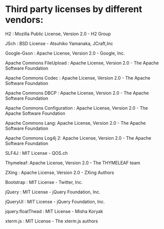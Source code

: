 Third party licenses by different vendors:
=========================================

H2 : Mozilla Public License, Version 2.0 - H2 Group

JSch : BSD License - Atsuhiko Yamanaka, JCraft,Inc

Google-Gson : Apache License, Version 2.0 - Google, Inc.

Apache Commons FileUpload : Apache License, Version 2.0 -  The Apache Software Foundation

Apache Commons Codec : Apache License, Version 2.0 -  The Apache Software Foundation

Apache Commons DBCP : Apache License, Version 2.0 -  The Apache Software Foundation

Apache Commons Configuration : Apache License, Version 2.0 -  The Apache Software Foundation

Apache Commons Lang: Apache License, Version 2.0 -  The Apache Software Foundation

Apache Commons Log4j 2: Apache License, Version 2.0 -  The Apache Software Foundation

SLF4J : MIT License - QOS.ch

Thymeleaf: Apache License, Version 2.0 -  The THYMELEAF team

ZXing : Apache License, Version 2.0 -  ZXing Authors

Bootstrap : MIT License - Twitter, Inc.

jQuery : MIT License - jQuery Foundation, Inc.

jQueryUI : MIT License - jQuery Foundation, Inc.

jquery.floatThead : MIT License - Misha Koryak

xterm.js : MIT License - The xterm.js authors 

